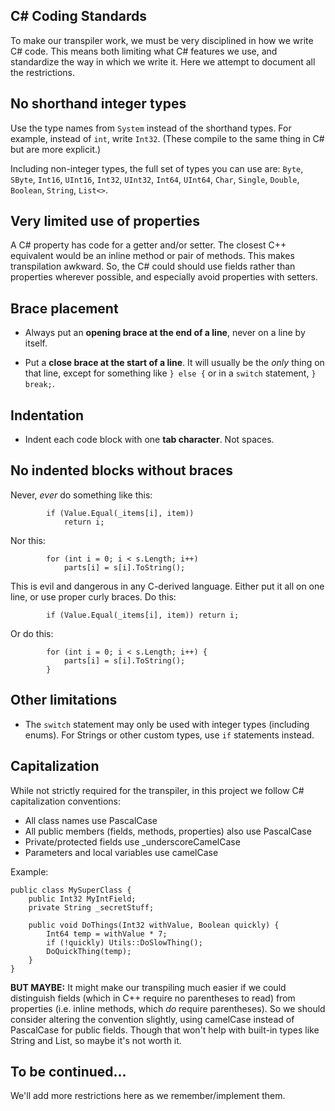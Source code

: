 ## C# Coding Standards

To make our transpiler work, we must be very disciplined in how we write C# code.  This means both limiting what C# features we use, and standardize the way in which we write it.  Here we attempt to document all the restrictions.

## No shorthand integer types

Use the type names from `System` instead of the shorthand types.  For example, instead of `int`, write `Int32`.  (These compile to the same thing in C# but are more explicit.)

Including non-integer types, the full set of types you can use are: `Byte`, `SByte`, `Int16`, `UInt16`, `Int32`, `UInt32`, `Int64`, `UInt64`, `Char`, `Single`, `Double`, `Boolean`, `String`, `List<>`.

## Very limited use of properties

A C# property has code for a getter and/or setter.  The closest C++ equivalent would be an inline method or pair of methods.  This makes transpilation awkward.  So, the C# could should use fields rather than properties wherever possible, and especially avoid properties with setters.

## Brace placement

- Always put an **opening brace at the end of a line**, never on a line by itself.

- Put a **close brace at the start of a line**.  It will usually be the *only* thing on that line, except for something like `} else {` or in a `switch` statement, `} break;`.

## Indentation

- Indent each code block with one **tab character**.  Not spaces.


## No indented blocks without braces

Never, _ever_ do something like this:

```
        if (Value.Equal(_items[i], item)) 
            return i;
```

Nor this:

```
        for (int i = 0; i < s.Length; i++)
            parts[i] = s[i].ToString();
```

This is evil and dangerous in any C-derived language.  Either put it all on one line, or use proper curly braces.  Do this:

```
        if (Value.Equal(_items[i], item)) return i;
```

Or do this:

```
        for (int i = 0; i < s.Length; i++) {
            parts[i] = s[i].ToString();
        }
```


## Other limitations

- The `switch` statement may only be used with integer types (including enums).  For Strings or other custom types, use `if` statements instead.

## Capitalization

While not strictly required for the transpiler, in this project we follow C# capitalization conventions:

- All class names use PascalCase
- All public members (fields, methods, properties) also use PascalCase
- Private/protected fields use _underscoreCamelCase
- Parameters and local variables use camelCase

Example:
```
public class MySuperClass {
    public Int32 MyIntField;
    private String _secretStuff;
    
    public void DoThings(Int32 withValue, Boolean quickly) {
    	Int64 temp = withValue * 7;
    	if (!quickly) Utils::DoSlowThing();
    	DoQuickThing(temp);
    }
}
```

**BUT MAYBE:** It might make our transpiling much easier if we could distinguish fields (which in C++ require no parentheses to read) from properties (i.e. inline methods, which *do* require parentheses).  So we should consider altering the convention slightly, using camelCase instead of PascalCase for public fields.  Though that won't help with built-in types like String and List, so maybe it's not worth it.
    
    
## To be continued...

We'll add more restrictions here as we remember/implement them.
